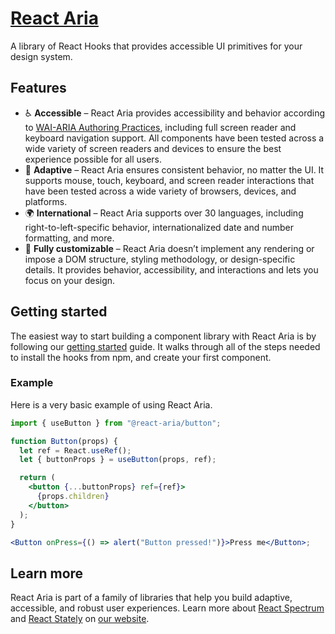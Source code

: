 # [React Aria](https://watheia.org/react-aria/index.html)

A library of React Hooks that provides accessible UI primitives for your design system.

## Features

- ♿️ **Accessible** – React Aria provides accessibility and behavior according to [WAI-ARIA Authoring Practices](https://www.w3.org/TR/wai-aria-practices-1.2/), including full screen reader and keyboard navigation support. All components have been tested across a wide variety of screen readers and devices to ensure the best experience possible for all users.
- 📱 **Adaptive** – React Aria ensures consistent behavior, no matter the UI. It supports mouse, touch, keyboard, and screen reader interactions that have been tested across a wide variety of browsers, devices, and platforms.
- 🌍 **International** – React Aria supports over 30 languages, including right-to-left-specific behavior, internationalized date and number formatting, and more.
- 🎨 **Fully customizable** – React Aria doesn’t implement any rendering or impose a DOM structure, styling methodology, or design-specific details. It provides behavior, accessibility, and interactions and lets you focus on your design.

## Getting started

The easiest way to start building a component library with React Aria is by following our [getting started](https://watheia.org/react-aria/getting-started.html) guide. It walks through all of the steps needed to install the hooks from npm, and create your first component.

### Example

Here is a very basic example of using React Aria.

```jsx
import { useButton } from "@react-aria/button";

function Button(props) {
  let ref = React.useRef();
  let { buttonProps } = useButton(props, ref);

  return (
    <button {...buttonProps} ref={ref}>
      {props.children}
    </button>
  );
}

<Button onPress={() => alert("Button pressed!")}>Press me</Button>;
```

## Learn more

React Aria is part of a family of libraries that help you build adaptive, accessible, and robust user experiences.
Learn more about [React Spectrum](https://watheia.org/react-spectrum/index.html) and [React Stately](https://watheia.org/react-stately/index.html) on [our website](https://watheia.org/index.html).
